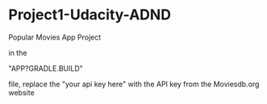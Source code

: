 # Project1-Udacity-ADND
Popular Movies App Project

in the

"APP?GRADLE.BUILD"

file, replace the "your api key here" with the API key from the Moviesdb.org website
